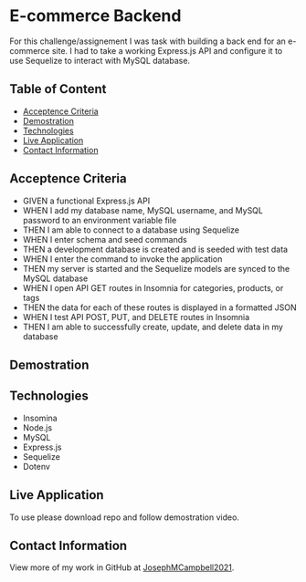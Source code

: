 # E-commerce Backend

For this challenge/assignement I was task with building a back end for an e-commerce site. I had to take a working Express.js API and configure it to use Sequelize to interact with MySQL database.

## Table of Content

- [Acceptence Criteria](#Acceptence-Criteria)
- [Demostration](#Demostration)
- [Technologies](#Technologies)
- [Live Application](#live-application)
- [Contact Information](#contact-information)

## Acceptence Criteria

- GIVEN a functional Express.js API
- WHEN I add my database name, MySQL username, and MySQL password to an environment variable file
- THEN I am able to connect to a database using Sequelize
- WHEN I enter schema and seed commands
- THEN a development database is created and is seeded with test data
- WHEN I enter the command to invoke the application
- THEN my server is started and the Sequelize models are synced to the MySQL database
- WHEN I open API GET routes in Insomnia for categories, products, or tags
- THEN the data for each of these routes is displayed in a formatted JSON
- WHEN I test API POST, PUT, and DELETE routes in Insomnia
- THEN I am able to successfully create, update, and delete data in my database

## Demostration

## Technologies

- Insomina
- Node.js
- MySQL
- Express.js
- Sequelize
- Dotenv

## Live Application

To use please download repo and follow demostration video.

## Contact Information

View more of my work in GitHub at [JosephMCampbell2021](https://github.com/JMCampbell2021).
